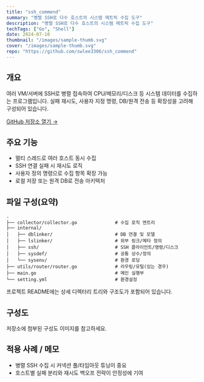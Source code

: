 ```yaml
---
title: "ssh_commend"
summary: "병렬 SSH로 다수 호스트의 시스템 메트릭 수집 도구"
description: "병렬 SSH로 다수 호스트의 시스템 메트릭 수집 도구"
techTags: ["Go", "Shell"]
date: 2024-07-10
thumbnail: "/images/sample-thumb.svg"
cover: "/images/sample-thumb.svg"
repo: "https://github.com/swlee3306/ssh_commend"
---
```


## 개요

여러 VM/서버에 SSH로 병렬 접속하여 CPU/메모리/디스크 등 시스템 데이터를 수집하는 프로그램입니다. 실패 재시도, 사용자 지정 명령, DB/원격 전송 등 확장성을 고려해 구성되어 있습니다.

<a class="btn" href="https://github.com/swlee3306/ssh_commend" target="_blank" rel="noopener">GitHub 저장소 열기 →</a>

## 주요 기능

- 멀티 스레드로 여러 호스트 동시 수집
- SSH 연결 실패 시 재시도 로직
- 사용자 정의 명령으로 수집 항목 확장 가능
- 로컬 저장 또는 원격 DB로 전송 아키텍처

## 파일 구성(요약)

```
.
├── collector/collector.go              # 수집 로직 엔트리
├── internal/
│   ├── dblinker/                       # DB 연결 및 모델
│   ├── lslinker/                       # 외부 링크/메타 정의
│   ├── ssh/                            # SSH 클라이언트/명령/디스크
│   ├── sysdef/                         # 공통 상수/정의
│   └── sysenv/                         # 환경 로딩
├── utils/router/router.go              # 라우팅/유틸(있는 경우)
├── main.go                             # 메인 실행부
└── setting.yml                         # 환경설정
```

프로젝트 README에는 상세 디렉터리 트리와 구조도가 포함되어 있습니다.

## 구성도

저장소에 첨부된 구성도 이미지를 참고하세요.

## 적용 사례 / 메모

- 병렬 SSH 수집 시 커넥션 풀/타임아웃 튜닝이 중요
- 호스트별 실패 분리와 재시도 백오프 전략이 안정성에 기여
